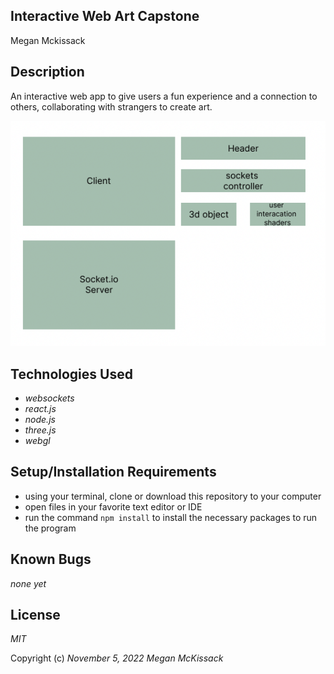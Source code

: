## Interactive Web Art Capstone

Megan Mckissack

## Description
An interactive web app to give users a fun experience and a connection to others, collaborating with strangers to create art.

![app diagram](app-diagram.png)

## Technologies Used
- _websockets_
- _react.js_
- _node.js_
- _three.js_
- _webgl_

## Setup/Installation Requirements
- using your terminal, clone or download this repository to your computer
- open files in your favorite text editor or IDE
- run the command `npm install` to install the necessary packages to run the program

## Known Bugs

_none yet_

## License

_MIT_

Copyright (c) _November 5, 2022_ _Megan McKissack_
